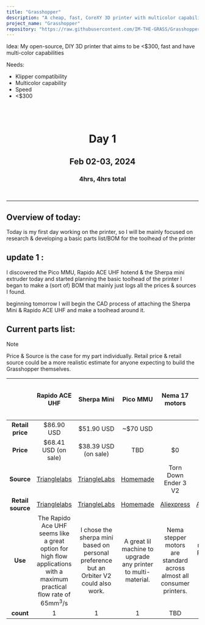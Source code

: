 ```yaml
---
title: "Grasshopper"
description: "A cheap, fast, CoreXY 3D printer with multicolor capabilities."
project_name: "Grasshopper"
repository: "https://raw.githubusercontent.com/IM-THE-GRASS/Grasshopper/refs/heads/main/journal.md"
---
```

Idea: My open-source, DIY 3D printer that aims to be <$300, fast and have multi-color capabilities


Needs:
- Klipper compatibility
- Multicolor capability
- Speed
- <$300 




<br><br>




<div align="center">
  <h1>Day 1</h1>
  <h2>Feb 02-03, 2024</h2>
  <h3>4hrs, 4hrs total</h3>
  <br>
</div>
<hr>

## Overview of today:
Today is my first day working on the printer, so I will be mainly focused on research & developing a basic parts list/BOM for the toolhead of the printer

## update 1 :

I discovered the Pico MMU, Rapido ACE UHF hotend & the Sherpa mini extruder today and started planning the basic toolhead of the printer
I began to make a (sort of) BOM that mainly just logs all the prices & sources I found. 

beginning tomorrow I will begin the CAD process of attaching the Sherpa Mini & Rapido ACE UHF and make a toolhead around it.

## Current parts list: 

> [!NOTE]
> Price & Source is the case for my part individually. Retail price & retail source could be a more realistic estimate for anyone expecting to build the Grasshopper themselves.

|         ‎         |                                                          Rapido ACE UHF<br>                                                          |                                       Sherpa Mini                                       |                             Pico MMU                              |                            Nema 17 motors                             |                                           PSU                                            | Linear rods | BLTouch | Metal extrusions (Exact specs TBD)        |
|:-----------------:|:------------------------------------------------------------------------------------------------------------------------------------:|:---------------------------------------------------------------------------------------:|:-----------------------------------------------------------------:|:---------------------------------------------------------------------:|:----------------------------------------------------------------------------------------:|:-----------:| ------- | ----------------------------------------- |
| **Retail price**  |                                                             $86.90  USD                                                              |                                       $51.90 USD                                        |                             ~$70 USD                              |                                                                       |                                                                                          |             |         |                                           |
|     **Price**     |                                                         $68.41 USD (on sale)                                                         |                                  $38.39 USD (on sale)                                   |                                TBD                                |                                  $0                                   |                                            $0                                            |             |         |                                           |
|    **Source**     |                        [Trianglelabs](https://trianglelab.net/products/sherpa-mini-extruder?VariantsId=10515)                        | [TriangleLabs](https://trianglelab.net/products/sherpa-mini-extruder?VariantsId=10515)  | [Homemade](https://github.com/lhndo/LH-Stinger/wiki/Pico-MMU#bom) |                         Torn Down Ender 3 V2                          |                                   Torn Down Ender 3 V2                                   |             |         | torn down Ender 3 V2                      |
| **Retail source** |                        [Trianglelabs](https://trianglelab.net/products/sherpa-mini-extruder?VariantsId=10515)                        | [TriangleLabs](https://trianglelab.net/products/sherpa-mini-extruder?VariantsId=10515)  | [Homemade](https://github.com/lhndo/LH-Stinger/wiki/Pico-MMU#bom) |               [Aliexpress ](https://www.aliexpress.us/)               |                        [Aliexpress ](https://www.aliexpress.us/)                         |             |         | [Aliexpress ](https://www.aliexpress.us/) |
|      **Use**      | The Rapido Ace UHF seems like a great option for high flow applications with a maximum practical flow rate of <br>65mm<sup>3</sup>/s | I chose the sherpa mini based on personal preference but an Orbiter V2 could also work. |   A great lil machine to upgrade any printer to multi-material.   | Nema stepper motors are standard across almost all consumer printers. | My old ender 3 V2 has a meanwell PSU that I hope is good enough for this printer's power |             |         |                                           |
|     **count**     |                                                                  1                                                                   |                                            1                                            |                                 1                                 |                                  TBD                                  |                                            1                                             |     TBD     | 1       | TBD                                       |


